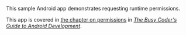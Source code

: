 This sample Android app demonstrates
requesting runtime permissions.

This app is covered in 
[the chapter on permissions](https://commonsware.com/Android/previews/requesting-permissions)
in [*The Busy Coder's Guide to Android Development*](https://commonsware.com/Android/).

